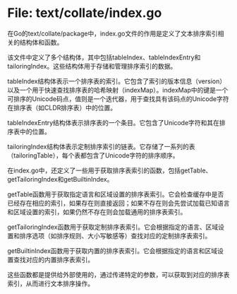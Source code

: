 # File: text/collate/index.go

在Go的text/collate/package中，index.go文件的作用是定义了文本排序索引相关的结构体和函数。

该文件中定义了多个结构体，其中包括tableIndex、tableIndexEntry和tailoringIndex。这些结构体用于存储和管理排序索引的数据。

tableIndex结构体表示一个排序表的索引。它包含了索引的版本信息（version）以及一个用于快速查找排序表的哈希映射（indexMap）。indexMap中的键是一个可排序的Unicode码点，值则是一个迭代器，用于查找具有该码点的Unicode字符在排序表（如CLDR排序表）中的位置。

tableIndexEntry结构体表示排序表的一个条目。它包含了Unicode字符和其在排序表中的位置。

tailoringIndex结构体表示定制排序索引的链表。它存储了一系列的表（tailoringTable），每个表都包含了Unicode字符的排序顺序。

在index.go中，还定义了一些用于获取排序表索引的函数，包括getTable、getTailoringIndex和getBuiltinIndex。

getTable函数用于获取指定语言和区域设置的排序表索引。它会检查缓存中是否已经存在相应的索引，如果存在则直接返回；如果不存在则会先尝试加载已知语言和区域设置的索引，如果仍然不存在则会加载通用的排序表索引。

getTailoringIndex函数用于获取定制排序表索引。它会根据指定的语言、区域设置和排序选项（如排序规则、大小写敏感等）查找对应的定制排序表索引。

getBuiltinIndex函数用于获取内置的排序表索引。它会根据指定的语言和区域设置查找对应的内置排序表索引。

这些函数都是提供给外部使用的，通过传递特定的参数，可以获取到对应的排序表索引，从而进行文本排序操作。

